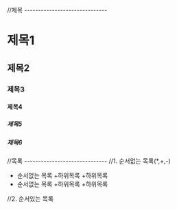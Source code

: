 //제목 ------------------------------
# 제목1
## 제목2
### 제목3
#### 제목4
##### 제목5
##### 제목6

//목록 ------------------------------
//1. 순서없는 목록(*,+,-)
* 순서없는 목록
  +하위목록
  +하위목록
* 순서없는 목록
  +하위목록
  +하위목록

//2. 순서있는 목록

